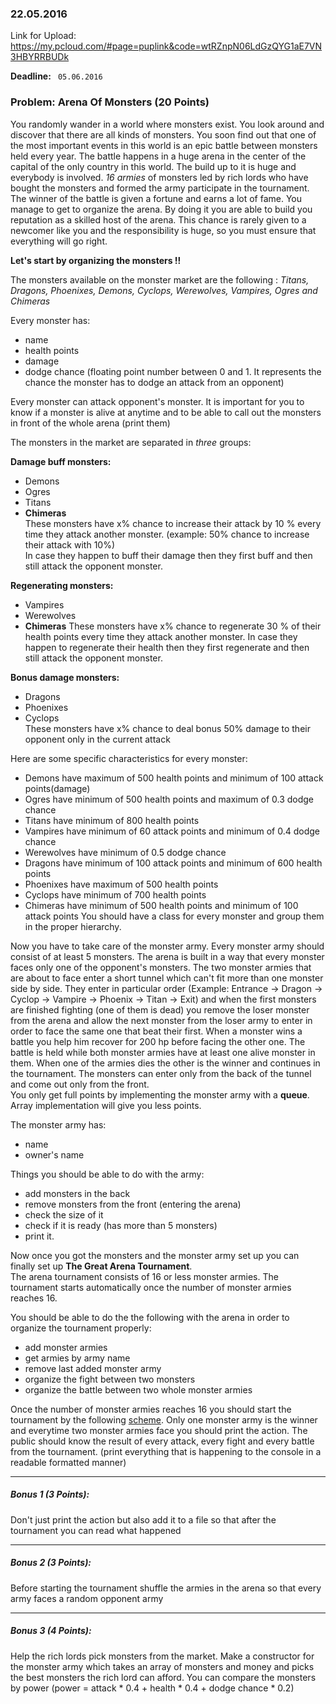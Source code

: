 ### 22.05.2016

Link for Upload: https://my.pcloud.com/#page=puplink&code=wtRZnpN06LdGzQYG1aE7VN3HBYRRBUDk

**Deadline:** ` 05.06.2016`

### Problem: Arena Of Monsters (20 Points)

You randomly wander in a world where monsters exist. You look around and discover that there are all kinds of monsters.
You soon find out that one of the most important events in this world is an epic battle between monsters held every year. 
The battle happens in a huge arena in the center of the capital of the only country in this world.
The build up to it is huge and everybody is involved. *16 armies* of monsters led by rich lords who have bought the monsters and formed the army participate in the tournament.
The winner of the battle is given a fortune and earns a lot of fame.
You manage to get to organize the arena. By doing it you are able to build you reputation as a skilled host of the arena. This chance is rarely given to a newcomer like you
and the responsibility is huge, so you must ensure that everything will go right.

**Let's start by organizing the monsters !!**  

The monsters available on the monster market are the following : *Titans, Dragons, Phoenixes, Demons, Cyclops, Werewolves, Vampires, Ogres and Chimeras*

Every monster has:
* name
* health points
* damage
* dodge chance (floating point number between 0 and 1. It represents the chance the monster has to dodge an attack from an opponent)

Every monster can attack opponent's monster. It is important for you to know if a monster is alive at anytime and to be able to call out the monsters in front of the whole arena (print them)

The monsters in the market are separated in *three* groups:  

**Damage buff monsters:**
* Demons
* Ogres
* Titans
* **Chimeras**  
These monsters have x% chance to increase their attack by 10 % every time they attack another monster. (example: 50% chance to increase their attack with 10%)  
In case they happen to buff their damage then they first buff and then still attack the opponent monster. 

**Regenerating monsters:**
* Vampires
* Werewolves 
* **Chimeras** 
These monsters have x% chance to regenerate 30 % of their health points every time they attack another monster. 
In case they happen to regenerate their health then they first regenerate and then still attack the opponent monster.   

**Bonus damage monsters:**
* Dragons
* Phoenixes
* Cyclops  
These monsters have x% chance to deal bonus 50% damage to their opponent only in the current attack 

Here are some specific characteristics for every monster:
* Demons have maximum of 500 health points and minimum of 100 attack points(damage)
* Ogres have minimum of 500 health points and maximum of 0.3 dodge chance
* Titans have minimum of 800 health points
* Vampires have minimum of 60 attack points and minimum of 0.4 dodge chance
* Werewolves have minimum of 0.5 dodge chance
* Dragons have minimum of 100 attack points and minimum of 600 health points
* Phoenixes have maximum of 500 health points
* Cyclops have minimum of 700 health points  
* Chimeras have minimum of 500 health points and minimum of 100 attack points
You should have a class for every monster and group them in the proper hierarchy. 
  
Now you have to take care of the monster army. Every monster army should consist of at least 5 monsters.
The arena is built in a way that every monster faces only one of the opponent's monsters. The two monster armies that are about to face enter a short tunnel which can't fit
more than one monster side by side. They enter in particular order (Example: Entrance -> Dragon -> Cyclop -> Vampire -> Phoenix -> Titan -> Exit) and 
when the first monsters are finished fighting (one of them is dead) you remove the loser monster from the arena and allow the next monster from the
loser army to enter in order to face the same one that beat their first. When a monster wins a battle you help him recover for 200 hp before facing the other one. 
The battle is held while both monster armies have at least one alive monster in them.
When one of the armies dies the other is the winner and continues in the tournament. 
The monsters can enter only from the back of the tunnel and come out only from the front.  
You only get full points by implementing the monster army with a **queue**. Array implementation will give you less points.

The monster army has:
* name
* owner's name

Things you should be able to do with the army:
* add monsters in the back
* remove monsters from the front (entering the arena)
* check the size of it
* check if it is ready (has more than 5 monsters)
* print it.   

Now once you got the monsters and the monster army set up you can finally set up **The Great Arena Tournament**.  
The arena tournament consists of 16 or less monster armies. The tournament starts automatically once the number of monster armies reaches 16.

You should be able to do the the following with the arena in order to organize the tournament properly:
* add monster armies
* get armies by army name
* remove last added monster army
* organize the fight between two monsters
* organize the battle between two whole monster armies

Once the number of monster armies reaches 16 you should start the tournament by the following [scheme](https://gyazo.com/011db0c610543d63895523df8ba2b793).
Only one monster army is the winner and everytime two monster armies face you should print the action.
The public should know the result of every attack, every fight and every battle from the tournament. (print everything that is happening to the console in a readable formatted manner)

---

##### Bonus 1 (3 Points):  
Don't just print the action but also add it to a file so that after the tournament you can read what happened

---

##### Bonus 2 (3 Points):  
Before starting the tournament shuffle the armies in the arena so that every army faces a random opponent army

---

##### Bonus 3 (4 Points):  
Help the rich lords pick monsters from the market. 
Make a constructor for the monster army which takes an array of monsters and money and picks the best monsters the rich lord can afford. 
You can compare the monsters by power (power = attack * 0.4 + health * 0.4 + dodge chance * 0.2)

